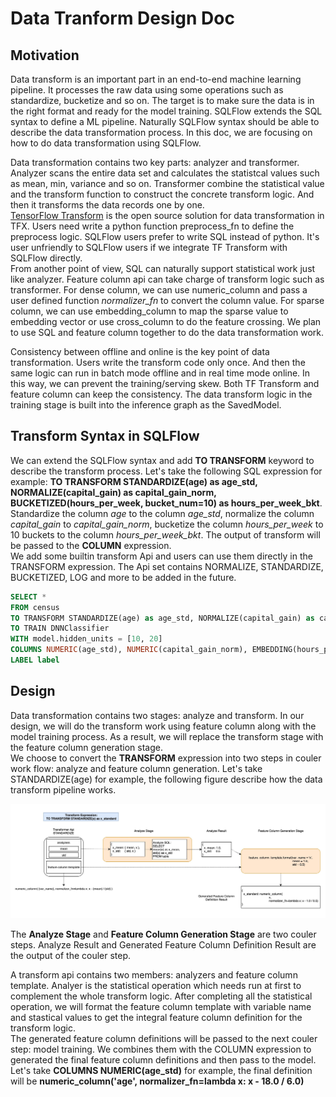 # Data Tranform Design Doc

## Motivation

Data transform is an important part in an end-to-end machine learning pipeline. It processes the raw data using some operations such as standardize, bucketize and so on. The target is to make sure the data is in the right format and ready for the model training. SQLFlow extends the SQL syntax to define a ML pipeline. Naturally SQLFlow syntax should be able to describe the data transformation process. In this doc, we are focusing on how to do data transformation using SQLFlow.  

Data transformation contains two key parts: analyzer and transformer. Analyzer scans the entire data set and calculates the statistcal values such as mean, min, variance and so on. Transformer combine the statistical value and the transform function to construct the concrete transform logic. And then it transforms the data records one by one.  
[TensorFlow Transform](https://www.tensorflow.org/tfx/transform/get_started) is the open source solution for data transformation in TFX. Users need write a python function preprocess_fn to define the preprocess logic. SQLFlow users prefer to write SQL instead of python. It's user unfriendly to SQLFlow users if we integrate TF Transform with SQLFlow directly.  
From another point of view, SQL can naturally support statistical work just like analyzer. Feature column api can take charge of transform logic such as transformer. For dense column, we can use numeric_column and pass a user defined function *normalizer_fn* to convert the column value. For sparse column, we can use embedding_column to map the sparse value to embedding vector or use cross_column to do the feature crossing. We plan to use SQL and feature column together to do the data transformation work.  

Consistency between offline and online is the key point of data transformation. Users write the transform code only once. And then the same logic can run in batch mode offline and in real time mode online. In this way, we can prevent the training/serving skew. Both TF Transform and feature column can keep the consistency. The data transform logic in the training stage is built into the inference graph as the SavedModel.  

## Transform Syntax in SQLFlow

We can extend the SQLFlow syntax and add **TO TRANSFORM** keyword to describe the transform process. Let's take the following SQL expression for example: **TO TRANSFORM STANDARDIZE(age) as age_std, NORMALIZE(capital_gain) as capital_gain_norm, BUCKETIZED(hours_per_week, bucket_num=10) as hours_per_week_bkt**. Standardize the column *age* to the column *age_std*, normalize the column *capital_gain* to *capital_gain_norm*, bucketize the column *hours_per_week* to 10 buckets to the column *hours_per_week_bkt*. The output of transform will be passed to the **COLUMN** expression.  
We add some builtin transform Api and users can use them directly in the TRANSFORM expression. The Api set contains NORMALIZE, STANDARDIZE, BUCKETIZED, LOG and more to be added in the future.  

```SQL
SELECT *
FROM census
TO TRANSFORM STANDARDIZE(age) as age_std, NORMALIZE(capital_gain) as capital_gain_norm, BUCKETIZED(hours_per_week, bucket_num=10) as hours_per_week_bkt
TO TRAIN DNNClassifier
WITH model.hidden_units = [10, 20]
COLUMNS NUMERIC(age_std), NUMERIC(capital_gain_norm), EMBEDDING(hours_per_week_bkt, dim=128)
LABEL label
```

## Design

Data transformation contains two stages: analyze and transform. In our design, we will do the transform work using feature column along with the model training process. As a result, we will replace the transform stage with the feature column generation stage.  
We choose to convert the **TRANSFORM** expression into two steps in couler work flow: analyze and feature column generation. Let's take STANDARDIZE(age) for example, the following figure describe how the data transform pipeline works.  

![transform_steps](../images/transform_steps.png)

The **Analyze Stage** and **Feature Column Generation Stage** are two couler steps. Analyze Result and Generated Feature Column Definition Result are the output of the couler step.  

A transform api contains two members: analyzers and feature column template. Analyer is the statistical operation which needs run at first to complement the whole transform logic. After completing all the statistical operation, we will format the feature column template with variable name and stastical values to get the integral feature column definition for the transform logic.  
The generated feature column definitions will be passed to the next couler step: model training. We combines them with the COLUMN expression to generated the final feature column definitions and then pass to the model. Let's take **COLUMNS NUMERIC(age_std)** for example, the final definition will be **numeric_column('age', normalizer_fn=lambda x: x - 18.0 / 6.0)**  
